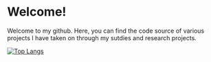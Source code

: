 Welcome!
===

Welcome to my github. Here, you can find the code source of various projects I have taken on through my sutdies and research projects.

[![Top Langs](https://github-readme-stats.vercel.app/api/top-langs/?username=arloon17)](https://github.com/anuraghazra/github-readme-stats)
